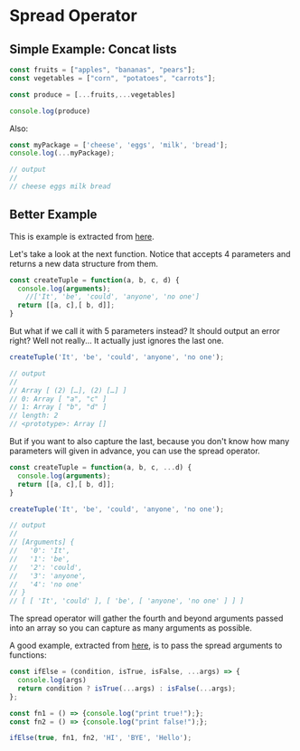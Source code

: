 # Spread Operator

## Simple Example: Concat lists

```js
const fruits = ["apples", "bananas", "pears"];
const vegetables = ["corn", "potatoes", "carrots"];

const produce = [...fruits,...vegetables]

console.log(produce)
```

Also:

```js
const myPackage = ['cheese', 'eggs', 'milk', 'bread'];
console.log(...myPackage);

// output
//
// cheese eggs milk bread

```

## Better Example

This is example is extracted from [here](https://slides.com/bgando/f2f-final-day-1#/7/14).

Let's take a look at the next function. Notice that accepts 4 parameters and
returns a new data structure from them.

```js
const createTuple = function(a, b, c, d) {
  console.log(arguments);
    //['It', 'be', 'could', 'anyone', 'no one']
  return [[a, c],[ b, d]];
}
```

But what if we call it with 5 parameters instead? It should output an error
right? Well not really... It actually just ignores the last one.

```js
createTuple('It', 'be', 'could', 'anyone', 'no one'); 

// output
//
// Array [ (2) […], (2) […] ]
// 0: Array [ "a", "c" ]
// 1: Array [ "b", "d" ]
// length: 2
// <prototype>: Array []
```

But if you want to also capture the last, because you don't know how many
parameters will given in advance, you can use the spread operator.

```js
const createTuple = function(a, b, c, ...d) {
  console.log(arguments);
  return [[a, c],[ b, d]];
}

createTuple('It', 'be', 'could', 'anyone', 'no one'); 

// output
// 
// [Arguments] {
//   '0': 'It',
//   '1': 'be',
//   '2': 'could',
//   '3': 'anyone',
//   '4': 'no one'
// }
// [ [ 'It', 'could' ], [ 'be', [ 'anyone', 'no one' ] ] ]

```

The spread operator will gather the fourth and beyond arguments passed into an
array so you can capture as many arguments as possible.

A good example, extracted from [here](https://frontendmasters.com/courses/js-fundamentals-functional-v2/passing-arguments-part-2/),
is to pass the spread arguments to functions:

```js
const ifElse = (condition, isTrue, isFalse, ...args) => {
  console.log(args) 
  return condition ? isTrue(...args) : isFalse(...args);
};

const fn1 = () => {console.log("print true!");};
const fn2 = () => {console.log("print false!");};

ifElse(true, fn1, fn2, 'HI', 'BYE', 'Hello');
```
